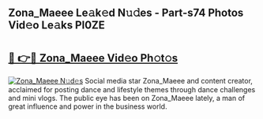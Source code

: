 ## Zona_Maeee Le𝚊k𝚎d N𝚞𝚍es - Part-s74 Photos Vid𝚎o Le𝚊ks Pl0ZE

# <h2><a href="http://fbcdfj.evod.top/?m=Zona_Maeee">🔗 👉🔴 Zona_Maeee Vid𝚎o Ph𝚘t𝚘s</a></h2>

[![Zona_Maeee N𝚞d𝚎s](https://i.imgur.com/8V9OHl7.gif)](http://fbcdfj.evod.top/?m=Zona_Maeee)
Social media star Zona_Maeee and content creator, acclaimed for posting dance and lifestyle themes through dance challenges and mini vlogs. The public eye has been on Zona_Maeee lately, a man of great influence and power in the business world. 
